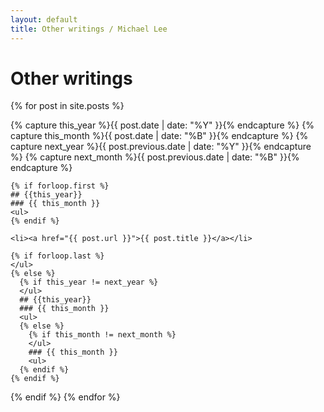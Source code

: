 ```yaml
---
layout: default
title: Other writings / Michael Lee
---
```


# Other writings

{% for post in site.posts  %}
  
  {% capture this_year %}{{ post.date | date: "%Y" }}{% endcapture %}
  {% capture this_month %}{{ post.date | date: "%B" }}{% endcapture %}
  {% capture next_year %}{{ post.previous.date | date: "%Y" }}{% endcapture %}
  {% capture next_month %}{{ post.previous.date | date: "%B" }}{% endcapture %}

    {% if forloop.first %}
    ## {{this_year}}
    ### {{ this_month }}
    <ul>
    {% endif %}

    <li><a href="{{ post.url }}">{{ post.title }}</a></li>

    {% if forloop.last %}
    </ul>
    {% else %}
      {% if this_year != next_year %}
      </ul>
      ## {{this_year}}
      ### {{ this_month }}
      <ul>
      {% else %}    
        {% if this_month != next_month %}
        </ul>
        ### {{ this_month }}
        <ul>
      {% endif %}
    {% endif %}
  {% endif %}
{% endfor %}
